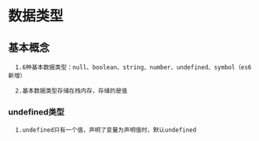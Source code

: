 # 数据类型

  ## 基本概念 
      
      1.6种基本数据类型：null、boolean、string、number、undefined、symbol（es6新增）

      2.基本数据类型存储在栈内存，存储的是值

   ### undefined类型

      1.undefined只有一个值，声明了变量为声明值时，默认undefined